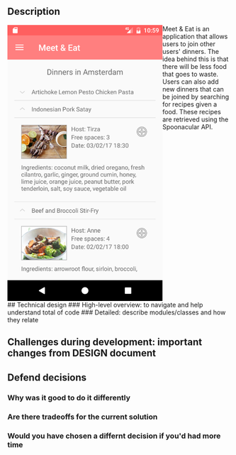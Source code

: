 ## Description<br>

<p><img src="/doc/searchScreenshot.png" width="350" align="left">  Meet & Eat is an application that allows users to join other users' dinners. The idea behind this is that there will be less food that goes to waste. Users can also add new dinners that can be joined by searching for recipes given a food. These recipes are retrieved using the Spoonacular API.</p>


<p style="clear: both;">## Technical design
### High-level overview: to navigate and help understand total of code
### Detailed: describe modules/classes and how they relate

## Challenges during development: important changes from DESIGN document

## Defend decisions
### Why was it good to do it differently
### Are there tradeoffs for the current solution
### Would you have chosen a differnt decision if you'd had more time</p>
